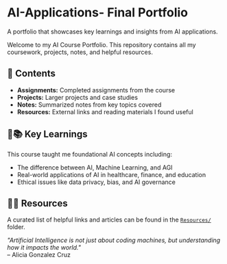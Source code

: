 # AI-Applications- Final Portfolio 
A portfolio that showcases key learnings and insights from AI applications.

Welcome to my AI Course Portfolio. This repository contains all my coursework, projects, notes, and helpful resources. 

## 📁 Contents

- **Assignments:** Completed assignments from the course
- **Projects:** Larger projects and case studies
- **Notes:** Summarized notes from key topics covered
- **Resources:** External links and reading materials I found useful

## 🧠📚 Key Learnings

This course taught me foundational AI concepts including:
- The difference between AI, Machine Learning, and AGI
- Real-world applications of AI in healthcare, finance, and education
- Ethical issues like data privacy, bias, and AI governance


## 🔗💡 Resources

A curated list of helpful links and articles can be found in the [`Resources/`](./Resources) folder.

_"Artificial Intelligence is not just about coding machines, but understanding how it impacts the world."_  
 – Alicia Gonzalez Cruz


